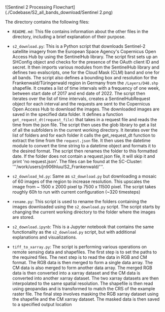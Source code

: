 ![Sentinel 2 Processing Flowchart](./Codebase/S2_all_bands_download/Sentinel 2.png)

The directory contains the following files:

- `README.md`: This file contains information about the other files in the directory, including a brief explanation of their purpose.

- `s2_download.py`: This is a Python script that downloads Sentinel-2 satellite imagery from the European Space Agency's Copernicus Open Access Hub by using the SentinelHub library. The script first sets up an SHConfig object and checks for the presence of the OAuth client ID and secret. It then imports various modules from the SentinelHub library and defines two evalscripts, one for the Cloud Mask (CLM) band and one for all bands. The script also defines a bounding box and resolution for the Frankenwald/Türingerwald  region in Germany from the `/Layers/D48.shp` shapefile. It creates a list of time intervals with a frequency of one week, between start date of 2017 and end date of 2022. The script then iterates over the list of time intervals, creates a SentinelHubRequest object for each interval and the requests are sent to the Copernicus Open Access Hub to download the images. The downloaded images are saved in the specified data folder.
It defines a function `get_request_dt(request_file)` that takes in a request file and reads the time from the json file.
The script then uses the glob library to get a list of all the subfolders in the current working directory. It iterates over the list of folders and for each folder it calls the get_request_dt function to extract the time from the `request.json` file. It then uses the datetime module to convert the time string to a datetime object and formats it to the desired format. The script then renames the folder to this formatted date. If the folder does not contain a request.json file, it will skip it and print 'no request.json'. The files can be found at the SC-Cluster: '''/work/users/jn906hluu/S2_Frankenwald/'''.

- `s2_download_hd.py`: Same as `s2_download.py` but downloading a mosaic of 60 images of the region to increase resolution. This upscales the image from ~ 1500 x 2000 pixel tp 7500 x 11500 pixel. The script takes roughly 60h to run with current configuration (~320 timesteps)

- `rename.py`: This script is used to rename the folders containing the images downloaded using the `s2_download.py` script. The script starts by changing the current working directory to the folder where the images are stored.


- `s2_download.ipynb`: This is a Jupyter notebook that contains the same functionality as the `s2_download.py` script, but with additional explanations and visualizations.

- `tiff_to_xarray.py`: The script is performing various operations on remote sensing data and shapefiles. The first step is to set the paths to the required files. The next step is to read the data in RGB and CM format. The RGB data is then merged to form a single data array. The CM data is also merged to form another data array. The merged RGB data is then converted into a xarray dataset and the CM data is converted into another xarray dataset. The two xarray datasets are then interpolated to the same spatial resolution. The shapefile is then read using geopandas and is transformed to match the CRS of the example raster file. The final step involves masking the RGB xarray dataset using the shapefile and the CM xarray dataset. The masked data is then saved to a specified output location

